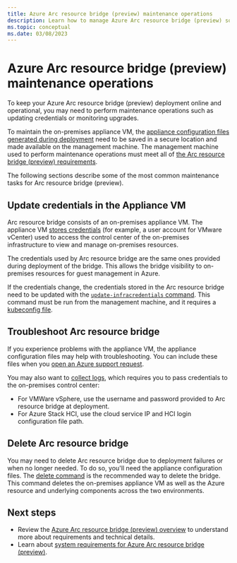 ```yaml
---
title: Azure Arc resource bridge (preview) maintenance operations
description: Learn how to manage Azure Arc resource bridge (preview) so that it remains online and operational.
ms.topic: conceptual
ms.date: 03/08/2023
---
```


# Azure Arc resource bridge (preview) maintenance operations

To keep your Azure Arc resource bridge (preview) deployment online and operational, you may need to perform maintenance operations such as updating credentials or monitoring upgrades.

To maintain the on-premises appliance VM, the [appliance configuration files generated during deployment](deploy-cli.md#az-arcappliance-createconfig) need to be saved in a secure location and made available on the management machine. The management machine used to perform maintenance operations must meet all of [the Arc resource bridge (preview) requirements](system-requirements.md).  

The following sections describe some of the most common maintenance tasks for Arc resource bridge (preview).

## Update credentials in the Appliance VM

Arc resource bridge consists of an on-premises appliance VM. The appliance VM [stores credentials](system-requirements.md#user-account-and-credentials) (for example, a user account for VMware vCenter) used to access the control center of the on-premises infrastructure to view and manage on-premises resources.

The credentials used by Arc resource bridge are the same ones provided during deployment of the bridge. This allows the bridge visibility to on-premises resources for guest management in Azure.

If the credentials change, the credentials stored in the Arc resource bridge need to be updated with the [`update-infracredentials` command](/cli/azure/arcappliance/update-infracredentials). This command must be run from the management machine, and it requires a [kubeconfig file](system-requirements.md#kubeconfig).

## Troubleshoot Arc resource bridge

If you experience problems with the appliance VM, the appliance configuration files may help with troubleshooting. You can include these files when you [open an Azure support request](../../azure-portal/supportability/how-to-create-azure-support-request.md).

You may also want to [collect logs](/cli/azure/arcappliance/logs#az-arcappliance-logs-vmware), which requires you to pass credentials to the on-premises control center:

- For VMWare vSphere, use the username and password provided to Arc resource bridge at deployment.
- For Azure Stack HCI, use the cloud service IP and HCI login configuration file path.

## Delete Arc resource bridge

You may need to delete Arc resource bridge due to deployment failures or when no longer needed. To do so, you'll need the appliance configuration files. The [delete command](deploy-cli.md#az-arcappliance-delete) is the recommended way to delete the bridge. This command deletes the on-premises appliance VM as well as the Azure resource and underlying components across the two environments.

## Next steps

- Review the [Azure Arc resource bridge (preview) overview](overview.md) to understand more about requirements and technical details.
- Learn about [system requirements for Azure Arc resource bridge (preview)](system-requirements.md).
